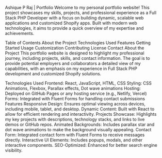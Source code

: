 Ashique P Raj | Portfolio
Welcome to my personal portfolio website! This project showcases my skills, projects, and professional experience as a Full Stack PHP Developer with a focus on building dynamic, scalable web applications and customized Shopify apps. Built with modern web technologies, it aims to provide a quick overview of my expertise and achievements.

Table of Contents
About the Project
Technologies Used
Features
Getting Started
Usage
Customization
Contributing
License
Contact
About the Project
This portfolio website is designed to highlight my professional journey, including projects, skills, and contact information. The goal is to provide potential employers and collaborators a detailed view of my capabilities, with an emphasis on my experience in Full Stack PHP development and customized Shopify solutions.

Technologies Used
Frontend: React, JavaScript, HTML, CSS
Styling: CSS Animations, Flexbox, Parallax effects, Dot wave animations
Hosting: Deployed on GitHub Pages or any hosting service (e.g., Netlify, Vercel)
Forms: Integrated with Fluent Forms for handling contact submissions
Features
Responsive Design: Ensures optimal viewing across devices, including mobile, tablet, and desktop.
Dynamic Content: Built with React to allow for efficient rendering and interactivity.
Projects Showcase: Highlights my key projects with descriptions, technology stacks, and links to live demos or GitHub repos.
Animated Backgrounds: Includes parallax star and dot wave animations to make the background visually appealing.
Contact Form: Integrated contact form with Fluent Forms to receive messages directly.
Interactive UI Elements: Includes popups, modals, and other interactive components.
SEO-Optimized: Enhanced for better search engine visibility.
